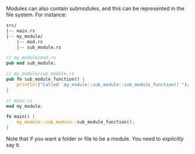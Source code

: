 Modules can also contain submodules, and this can be represented in the file system. For instance:
```bash
src/
|-- main.rs
|-- my_module/
    |-- mod.rs
    |-- sub_module.rs
```

```rust
// my_module/mod.rs
pub mod sub_module;
```

```rust
// my_module/sub_module.rs
pub fn sub_module_function() {
    println!("Called `my_module::sub_module::sub_module_function()`");
}
```

```rust
// main.rs
mod my_module;

fn main() {
    my_module::sub_module::sub_module_function();
}
```

Note that if you want a folder or file to be a module. You need to _explicitly_ say it.